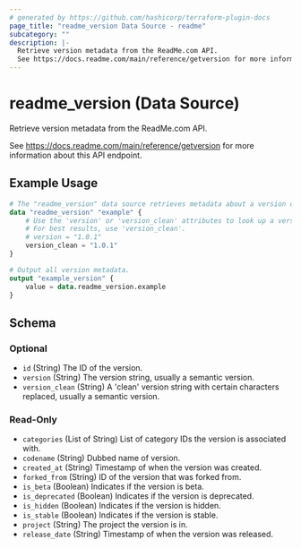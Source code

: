 ```yaml
---
# generated by https://github.com/hashicorp/terraform-plugin-docs
page_title: "readme_version Data Source - readme"
subcategory: ""
description: |-
  Retrieve version metadata from the ReadMe.com API.
  See https://docs.readme.com/main/reference/getversion for more information about this API endpoint.
---
```


# readme_version (Data Source)

Retrieve version metadata from the ReadMe.com API.

See <https://docs.readme.com/main/reference/getversion> for more information about this API endpoint.

## Example Usage

```terraform
# The "readme_version" data source retrieves metadata about a version on ReadMe.com.
data "readme_version" "example" {
    # Use the 'version' or 'version_clean' attributes to look up a version.
    # For best results, use 'version_clean'.
    # version = "1.0.1"
    version_clean = "1.0.1"
}

# Output all version metadata.
output "example_version" {
    value = data.readme_version.example
}
```

<!-- schema generated by tfplugindocs -->
## Schema

### Optional

- `id` (String) The ID of the version.
- `version` (String) The version string, usually a semantic version.
- `version_clean` (String) A 'clean' version string with certain characters replaced, usually a semantic version.

### Read-Only

- `categories` (List of String) List of category IDs the version is associated with.
- `codename` (String) Dubbed name of version.
- `created_at` (String) Timestamp of when the version was created.
- `forked_from` (String) ID of the version that was forked from.
- `is_beta` (Boolean) Indicates if the version is beta.
- `is_deprecated` (Boolean) Indicates if the version is deprecated.
- `is_hidden` (Boolean) Indicates if the version is hidden.
- `is_stable` (Boolean) Indicates if the version is stable.
- `project` (String) The project the version is in.
- `release_date` (String) Timestamp of when the version was released.
